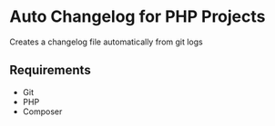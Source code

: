 # Auto Changelog for PHP Projects

Creates a changelog file automatically from git logs

## Requirements

- Git
- PHP
- Composer

